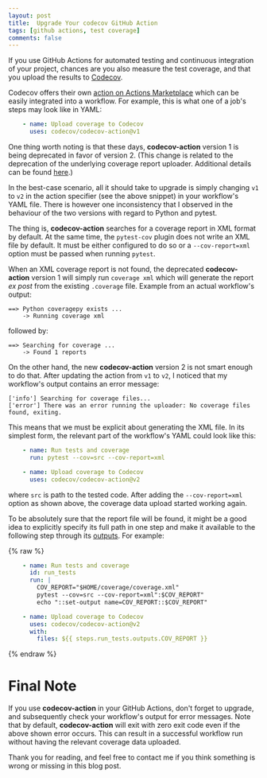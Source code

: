 ```yaml
---
layout: post
title:  Upgrade Your codecov GitHub Action
tags: [github actions, test coverage]
comments: false
---
```


If you use GitHub Actions for automated testing and continuous integration of
your project, chances are you also measure the test coverage, and that you
upload the results to [Codecov][codecov].

Codecov offers their own [action on Actions Marketplace][action] which
can be easily integrated into a workflow. For example, this is what one
of a job's steps may look like in YAML:

```yaml
    - name: Upload coverage to Codecov
      uses: codecov/codecov-action@v1
```

One thing worth noting is that these days, __codecov-action__ version 1
is being deprecated in favor of version 2. (This change is related
to the deprecation of the underlying coverage report
uploader. Additional details can be found [here][blog].)

In the best-case scenario, all it should take to upgrade is simply changing
`v1` to `v2` in the action specifier (see the above snippet)
in your workflow's YAML file. There is however one inconsistency that
I observed in the behaviour of the two versions with regard to
Python and pytest.

The thing is, __codecov-action__ searches for a coverage report in XML
format by default. At the same time, the `pytest-cov` plugin does not
write an XML file by default. It must be either configured to do so or
a `--cov-report=xml` option must be passed when running `pytest`.

When an XML coverage report is not found, the deprecated __codecov-action__
version 1 will simply run `coverage xml` which will generate the report
_ex post_ from the existing `.coverage` file.
Example from an actual workflow's output:

```
==> Python coveragepy exists ...
    -> Running coverage xml
```

followed by:

```
==> Searching for coverage ...
    -> Found 1 reports
```

On the other hand, the new __codecov-action__ version 2 is not smart
enough to do that. After updating the action from `v1` to `v2`, I noticed
that my workflow's output contains an error message:

```
['info'] Searching for coverage files...
['error'] There was an error running the uploader: No coverage files found, exiting.
```

This means that we must be explicit about generating the XML file.
In its simplest form, the relevant part of the workflow's YAML
could look like this:

```yaml
    - name: Run tests and coverage
      run: pytest --cov=src --cov-report=xml

    - name: Upload coverage to Codecov
      uses: codecov/codecov-action@v2
```

where `src` is path to the tested code. After adding the `--cov-report=xml`
option as shown above, the coverage data upload started working again.

To be absolutely sure that the report file will be found, it might be a good
idea to explicitly specify its full path in one step and make it available
to the following step through its [outputs][outputs]. For example:

{% raw %}
```yaml
    - name: Run tests and coverage
      id: run_tests
      run: |
        COV_REPORT="$HOME/coverage/coverage.xml"
        pytest --cov=src --cov-report=xml":$COV_REPORT"
        echo "::set-output name=COV_REPORT::$COV_REPORT"

    - name: Upload coverage to Codecov
      uses: codecov/codecov-action@v2
      with:
        files: ${{ steps.run_tests.outputs.COV_REPORT }}
```
{% endraw %}

# Final Note

If you use __codecov-action__ in your GitHub Actions, don't forget to upgrade,
and subsequently check your workflow's output for error messages. Note that
by default, __codecov-action__ will exit with zero exit code even if
the above shown error occurs. This can result in a successful workflow run
without having the relevant coverage data uploaded.

Thank you for reading, and feel free to contact me if you think something
is wrong or missing in this blog post.

[codecov]: https://about.codecov.io/
[action]: https://github.com/marketplace/actions/codecov
[blog]: https://about.codecov.io/blog/codecov-uploader-deprecation-plan/
[outputs]: https://docs.github.com/en/actions/learn-github-actions/workflow-commands-for-github-actions#setting-an-output-parameter
